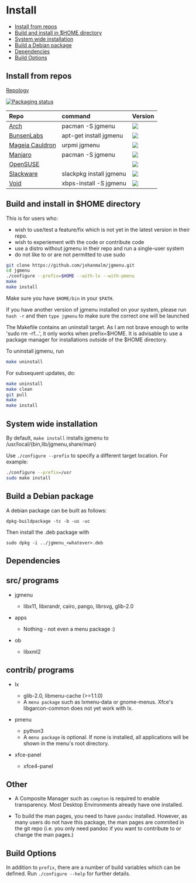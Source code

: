 Install
=======

- [Install from repos](#install-from-repos)
- [Build and install in $HOME directory](#build-and-install-in-home-directory)
- [System wide installation](#system-wide-installation)
- [Build a Debian package](#build-a-debian-package)
- [Dependencies](#dependencies)
- [Build Options](#build-options)

Install from repos
------------------

[Repology](https://repology.org/metapackage/jgmenu/versions)

[![Packaging status](https://repology.org/badge/vertical-allrepos/jgmenu.svg)](https://repology.org/project/jgmenu/versions)

| Repo                                                                                              | command                 | Version                                                                                      |
| :------------------------------------------------------------------------------------------------ | :---------------------- | :------------------------------------------------------------------------------------------- |
| [Arch](https://www.archlinux.org/packages/community/x86_64/jgmenu/)                               | pacman -S jgmenu        | ![](https://repology.org/badge/version-only-for-repo/arch/jgmenu.svg)                        |
| [BunsenLabs](http://eu.pkg.bunsenlabs.org/debian/pool/main/j/jgmenu/)                             | apt-get install jgmenu  | ![](https://repology.org/badge/version-only-for-repo/bunsenlabs_stretch_backports/jgmenu.svg) |
| [Mageia Cauldron](http://madb.mageia.org/package/show/application/0/release/cauldron/name/jgmenu) | urpmi jgmenu            | ![](https://repology.org/badge/version-only-for-repo/mageia_cauldron/jgmenu.svg)             |
| [Manjaro]()                                                                                       | pacman -S jgmenu        | ![](https://repology.org/badge/version-only-for-repo/manjaro_stable/jgmenu.svg)              |
| [OpenSUSE](https://build.opensuse.org/package/show/openSUSE:Factory/jgmenu)                       |                         | ![](https://repology.org/badge/version-only-for-repo/opensuse_tumbleweed/jgmenu.svg)         |
| [Slackware](https://slackbuilds.org/repository/14.2/desktop/jgmenu/)                              | slackpkg install jgmenu | ![](https://repology.org/badge/version-only-for-repo/slackbuilds/jgmenu.svg)                 |
| [Void](https://github.com/void-linux/void-packages/tree/master/srcpkgs/jgmenu)                    | xbps-install -S jgmenu  | ![](https://repology.org/badge/version-only-for-repo/void_x86_64/jgmenu.svg)                 |

Build and install in $HOME directory
------------------------------------

This is for users who:

-   wish to use/test a feature/fix which is not yet in the latest version in their repo.
-   wish to experiement with the code or contribute code
-   use a distro without jgmenu in their repo and run a single-user system
-   do not like to or are not permitted to use sudo

```bash
git clone https://github.com/johanmalm/jgmenu.git
cd jgmenu
./configure --prefix=$HOME --with-lx --with-pmenu
make
make install
```

Make sure you have `$HOME/bin` in your `$PATH`.

If you have another version of jgmenu installed on your system, please run `hash -r` and then `type jgmenu` to make sure the correct one will be launched

The Makefile contains an uninstall target. As I am not brave enough to write 'sudo rm -rf...', it only works when prefix=$HOME. It is advisable to use a package manager for installations outside of the $HOME directory.

To uninstall jgmenu, run

```bash
make uninstall
```

For subsequent updates, do:

```bash
make uninstall
make clean
git pull
make
make install
```

System wide installation
------------------------

By default, `make install` installs jgmenu to /usr/local/{bin,lib/jgmenu,share/man}

Use `./configure --prefix` to specify a different target location. For example:

```bash
./configure --prefix=/usr
sudo make install
```

Build a Debian package
----------------------

A debian package can be built as follows:

```
dpkg-buildpackage -tc -b -us -uc
```

Then install the .deb package with

```
sudo dpkg -i ../jgmenu_<whatever>.deb
```

Dependencies
------------

## src/ programs

- jgmenu

  * libx11, libxrandr, cairo, pango, librsvg, glib-2.0

- apps

  * Nothing - not even a menu package :)

- ob

  * libxml2

## contrib/ programs

- lx

  * glib-2.0, libmenu-cache (>=1.1.0)
  * A `menu package` such as lxmenu-data or gnome-menus. Xfce's libgarcon-common does not yet work with lx.

- pmenu

  * python3
  * A `menu package` is optional. If none is installed, all applications will be shown in the menu's root directory.

- xfce-panel

  * xfce4-panel

## Other

- A Composite Manager such as `compton` is required to enable transparency. Most Desktop Environments already have one installed.

- To build the man pages, you need to have `pandoc` installed. However, as many users do not have this package, the man pages are commited in the git repo (i.e. you only need pandoc if you want to contribute to or change the man pages.)

Build Options
-------------

In addition to `prefix`, there are a number of build variables which can be defined. Run `./configure --help` for further details.

